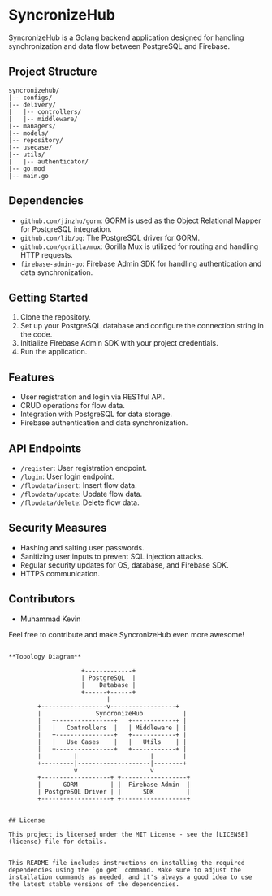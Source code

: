 # SyncronizeHub

SyncronizeHub is a Golang backend application designed for handling synchronization and data flow between PostgreSQL and Firebase.

## Project Structure

```
syncronizehub/
|-- configs/
|-- delivery/
|   |-- controllers/
|   |-- middleware/
|-- managers/
|-- models/
|-- repository/
|-- usecase/
|-- utils/
|   |-- authenticator/
|-- go.mod
|-- main.go
```

## Dependencies

- `github.com/jinzhu/gorm`: GORM is used as the Object Relational Mapper for PostgreSQL integration.
- `github.com/lib/pq`: The PostgreSQL driver for GORM.
- `github.com/gorilla/mux`: Gorilla Mux is utilized for routing and handling HTTP requests.
- `firebase-admin-go`: Firebase Admin SDK for handling authentication and data synchronization.

## Getting Started

1. Clone the repository.
2. Set up your PostgreSQL database and configure the connection string in the code.
3. Initialize Firebase Admin SDK with your project credentials.
4. Run the application.

## Features

- User registration and login via RESTful API.
- CRUD operations for flow data.
- Integration with PostgreSQL for data storage.
- Firebase authentication and data synchronization.

## API Endpoints

- `/register`: User registration endpoint.
- `/login`: User login endpoint.
- `/flowdata/insert`: Insert flow data.
- `/flowdata/update`: Update flow data.
- `/flowdata/delete`: Delete flow data.

## Security Measures

- Hashing and salting user passwords.
- Sanitizing user inputs to prevent SQL injection attacks.
- Regular security updates for OS, database, and Firebase SDK.
- HTTPS communication.

## Contributors

- Muhammad Kevin

Feel free to contribute and make SyncronizeHub even more awesome!

```

**Topology Diagram**

```
                        +-------------+
                        | PostgreSQL  |
                        |    Database |
                        +------+------+
                               |
            +------------------v------------------+
            |               SyncronizeHub           |
            |   +----------------+   +------------+ |
            |   |   Controllers  |   | Middleware | |
            |   +----------------+   +------------+ |
            |   |   Use Cases    |   |   Utils    | |
            |   +----------------+   +------------+ |
            |         |                    |        |
            +---------|--------------------|--------+
                      v                    v
            +-------------------+ +------------------+
            |      GORM         | |  Firebase Admin  |
            | PostgreSQL Driver | |      SDK         |
            +-------------------+ +------------------+
```

## License

This project is licensed under the MIT License - see the [LICENSE](license) file for details.


This README file includes instructions on installing the required dependencies using the `go get` command. Make sure to adjust the installation commands as needed, and it's always a good idea to use the latest stable versions of the dependencies.